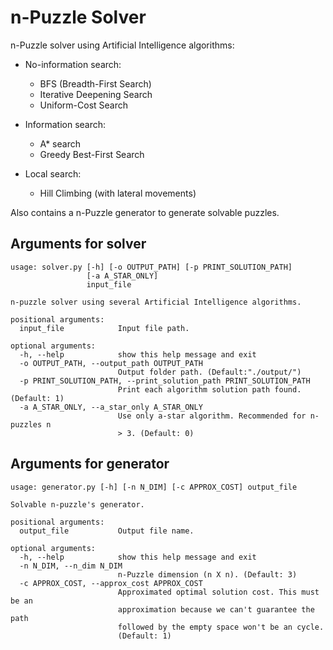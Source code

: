 # n-Puzzle Solver

n-Puzzle solver using Artificial Intelligence algorithms:

- No-information search:
  - BFS (Breadth-First Search)
  - Iterative Deepening Search
  - Uniform-Cost Search

- Information search:
  - A* search
  - Greedy Best-First Search

- Local search:
  - Hill Climbing (with lateral movements)

Also contains a n-Puzzle generator to generate solvable puzzles.

## Arguments for solver

```text
usage: solver.py [-h] [-o OUTPUT_PATH] [-p PRINT_SOLUTION_PATH]
                 [-a A_STAR_ONLY]
                 input_file

n-puzzle solver using several Artificial Intelligence algorithms.

positional arguments:
  input_file            Input file path.

optional arguments:
  -h, --help            show this help message and exit
  -o OUTPUT_PATH, --output_path OUTPUT_PATH
                        Output folder path. (Default:"./output/")
  -p PRINT_SOLUTION_PATH, --print_solution_path PRINT_SOLUTION_PATH
                        Print each algorithm solution path found. (Default: 1)
  -a A_STAR_ONLY, --a_star_only A_STAR_ONLY
                        Use only a-star algorithm. Recommended for n-puzzles n
                        > 3. (Default: 0)
```

## Arguments for generator

```text
usage: generator.py [-h] [-n N_DIM] [-c APPROX_COST] output_file

Solvable n-puzzle's generator.

positional arguments:
  output_file           Output file name.

optional arguments:
  -h, --help            show this help message and exit
  -n N_DIM, --n_dim N_DIM
                        n-Puzzle dimension (n X n). (Default: 3)
  -c APPROX_COST, --approx_cost APPROX_COST
                        Approximated optimal solution cost. This must be an
                        approximation because we can't guarantee the path
                        followed by the empty space won't be an cycle.
                        (Default: 1)
```
